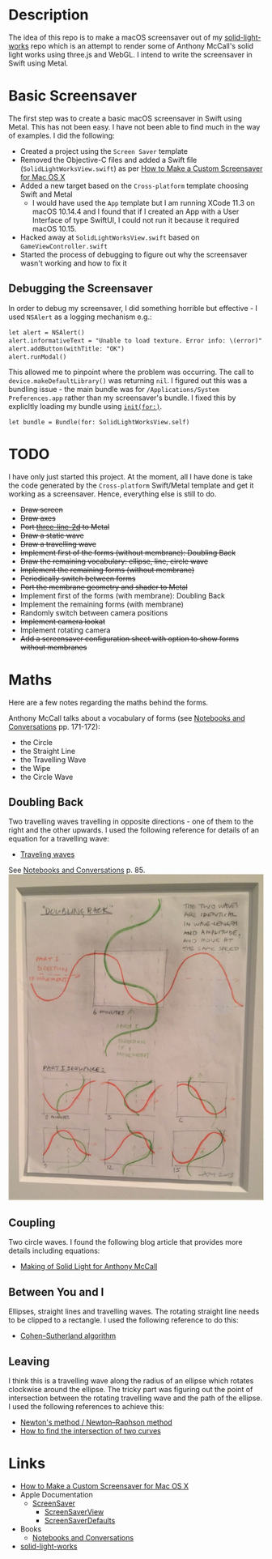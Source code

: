 # Description

The idea of this repo is to make a macOS screensaver out of my [solid-light-works](https://github.com/taylorjg/solid-light-works) repo which is an attempt to render some of Anthony McCall's solid light works using three.js and WebGL.
I intend to write the screensaver in Swift using Metal. 

# Basic Screensaver

The first step was to create a basic macOS screensaver in Swift using Metal. This has not been easy. I have not been able to find much in the way of examples. I did the following:

* Created a project using the `Screen Saver` template
* Removed the Objective-C files and added a Swift file (`SolidLightWorksView.swift`) as per [How to Make a Custom Screensaver for Mac OS X](https://medium.com/better-programming/how-to-make-a-custom-screensaver-for-mac-os-x-7e1650c13bd8)
* Added a new target based on the `Cross-platform` template choosing Swift and Metal
  * I would have used the `App` template but I am running XCode 11.3 on macOS 10.14.4 and I found that if I created an App with a User Interface of type SwiftUI, I could not run it because it required macOS 10.15.
* Hacked away at `SolidLightWorksView.swift` based on `GameViewController.swift`
* Started the process of debugging to figure out why the screensaver wasn't working and how to fix it

## Debugging the Screensaver

In order to debug my screensaver, I did something horrible but effective - I used `NSAlert` as a logging mechanism e.g.:

```
let alert = NSAlert()
alert.informativeText = "Unable to load texture. Error info: \(error)"
alert.addButton(withTitle: "OK")
alert.runModal()
```

This allowed me to pinpoint where the problem was occurring. The call to `device.makeDefaultLibrary()` was returning `nil`.
I figured out this was a bundling issue - the main bundle was for `/Applications/System Preferences.app` rather than my screensaver's bundle. I fixed this by explicltly loading my bundle using [`init(for:)`](https://developer.apple.com/documentation/foundation/bundle/1417717-init).

```
let bundle = Bundle(for: SolidLightWorksView.self)
```

# TODO

I have only just started this project. At the moment, all I have done is take the code generated by the  `Cross-platform` Swift/Metal template and get it working as a screensaver. Hence, everything else is still to do.

* ~~Draw screen~~
* ~~Draw axes~~
* ~~Port [three-line-2d](https://github.com/mattdesl/three-line-2d) to Metal~~
* ~~Draw a static wave~~
* ~~Draw a travelling wave~~
* ~~Implement first of the forms (without membrane): Doubling Back~~
* ~~Draw the remaining vocabulary: ellipse, line, circle wave~~
* ~~Implement the remaining forms (without membrane)~~
* ~~Periodically switch between forms~~
* ~~Port the membrane geometry and shader to Metal~~
* Implement first of the forms (with membrane): Doubling Back
* Implement the remaining forms (with membrane)
* Randomly switch between camera positions
* ~~Implement camera lookat~~
* Implement rotating camera
* ~~Add a screensaver configuration sheet with option to show forms without membranes~~

# Maths

Here are a few notes regarding the maths behind the forms.

Anthony McCall talks about a vocabulary of forms (see [Notebooks and Conversations](https://www.amazon.co.uk/Anthony-McCall-Graham-Ellard/dp/184822169X) pp. 171-172):

* the Circle
* the Straight Line
* the Travelling Wave
* the Wipe
* the Circle Wave

## Doubling Back

Two travelling waves travelling in opposite directions - one of them to the right and the other upwards.
I used the following reference for details of an equation for a travelling wave:

* [Traveling waves](http://labman.phys.utk.edu/phys221core/modules/m11/traveling_waves.html)

See [Notebooks and Conversations](https://www.amazon.co.uk/Anthony-McCall-Graham-Ellard/dp/184822169X) p. 85.
![_Doubling Back, 2003_ Programming diagrams](readme-images/IMG_5650-768x980.jpg)

## Coupling

Two circle waves. I found the following blog article that provides more details including equations:

* [Making of Solid Light for Anthony McCall](https://www.ericforman.com/blog/making-of-solid-light-for-anthony-mccall)

## Between You and I

Ellipses, straight lines and travelling waves. The rotating straight line needs to be clipped to a rectangle. I used the following reference to do this:

* [Cohen–Sutherland algorithm](https://en.wikipedia.org/wiki/Cohen%E2%80%93Sutherland_algorithm)

## Leaving

I think this is a travelling wave along the radius of an ellipse which rotates clockwise around the ellipse.
The tricky part was figuring out the point of intersection between the rotating travelling wave and the path of the ellipse.
I used the following references to achieve this:

* [Newton's method / Newton–Raphson method](https://en.wikipedia.org/wiki/Newton%27s_method)
* [How to find the intersection of two curves](https://uk.mathworks.com/matlabcentral/answers/318475-how-to-find-the-intersection-of-two-curves#answer_249066)

# Links

* [How to Make a Custom Screensaver for Mac OS X](https://medium.com/better-programming/how-to-make-a-custom-screensaver-for-mac-os-x-7e1650c13bd8)
* Apple Documentation
  * [ScreenSaver](https://developer.apple.com/documentation/screensaver)
    * [ScreenSaverView](https://developer.apple.com/documentation/screensaver/screensaverview)
    * [ScreenSaverDefaults](https://developer.apple.com/documentation/screensaver/screensaverdefaults)
* Books
  * [Notebooks and Conversations](https://www.amazon.co.uk/Anthony-McCall-Graham-Ellard/dp/184822169X)
* [solid-light-works](https://github.com/taylorjg/solid-light-works)
